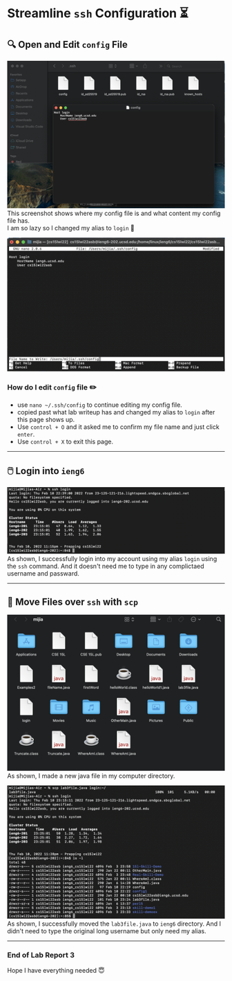 # Streamline `ssh` Configuration ⏳

## 🔍 Open and Edit `config` File

![config file](Lab3Part1.png)
This screenshot shows where my config file is and what content my config file has.\
I am so lazy so I changed my alias to `login` 🤣


![edit config file](Lab3Part3.png)
### How do I edit `config` file ✏️
- use `nano ~/.ssh/config` to continue editing my config file.
- copied past what lab writeup has and changed my alias to `login` after this page shows up.
- Use `control + O` and it asked me to confirm my file name and just click `enter`. 
- Use `control + X` to exit this page.

---
## 🖱️ Login into `ieng6`
![image](Lab3Part4.png)
As shown, I successfully login into my account using my alias `login` using the `ssh` command. And it doesn't need me to type in any complictaed username and passward.

---
## 🚄 Move Files over `ssh` with `scp`
![image](Lab3Part5.png)
As shown, I made a new java file in my computer directory.

![image](Lab3Part6.png)
As shown, I successfully moved the `lab3file.java` to `ieng6` directory. And I didn't need to type the original long username but only need my alias.

--- 
### End of Lab Report 3
Hope I have everything needed 😇





